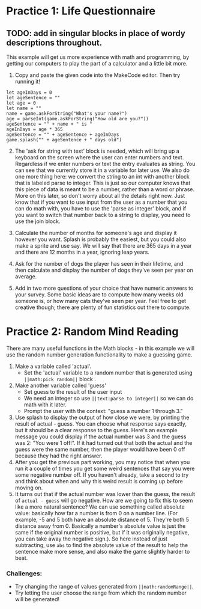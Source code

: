 # Practice 1: Life Questionnaire

## TODO: add in singular blocks in place of wordy descriptions throughout.

This example will get us more experience with math and programming, by getting our computers to play the part of a calculator and a little bit more.

1. Copy and paste the given code into the MakeCode editor. Then try running it!

```blocks
let ageInDays = 0
let ageSentence = ""
let age = 0
let name = ""
name = game.askForString("What's your name?")
age = parseInt(game.askForString("How old are you?"))
ageSentence = "" + name + " is "
ageInDays = age * 365
ageSentence = "" + ageSentence + ageInDays
game.splash("" + ageSentence + " days old")
```

2. The 'ask for string with text' block is needed, which will bring up a keyboard on the screen where the user can enter numbers and text. Regardless if we enter numbers or text the entry evaluates as string. You can see that we currently store it in a variable for later use. We also do one more thing here: we convert the string to an int with another block that is labeled parse to integer. This is just so our computer knows that this piece of data is meant to be a number, rather than a word or phrase. More on this later, so don't worry about all the details right now. Just know that if you want to use input from the user as a number that you can do math with, you have to use the 'parse as integer' block, and if you want to switch that number back to a string to display, you need to use the join block.

3. Calculate the number of months for someone's age and display it however you want. Splash is probably the easiest, but you could also make a sprite and use say. We will say that there are 365 days in a year and there are 12 months in a year, ignoring leap years.

4. Ask for the number of dogs the player has seen in their lifetime, and then calculate and display the number of dogs they've seen per year on average.

5. Add in two more questions of your choice that have numeric answers to your survey. Some basic ideas are to compute how many weeks old someone is, or how many cats they've seen per year. Feel free to get creative though; there are plenty of fun statistics out there to compute.

# Practice 2: Random Mind Reading

There are many useful functions in the  Math blocks - in this example we will use the random number generation functionality to make a guessing game.

1. Make a variable called 'actual'.  
    * Set the 'actual' variable to a random number that is generated using  ``||math:pick random||`` block .
2. Make another variable called 'guess'
    * Set guess to the result of the user input
    * We need an integer so use ``||text:parse to integer||`` so we can do math with it later. 
    * Prompt the user with the context: "guess a number 1 through 3." 
3. Use splash to display the output of how close we were, by printing the result of actual - guess.  You can choose what response says exactly, but it should be a clear response to the guess. Here's an example message you could display if the actual number was 3 and the guess was 2: "You were 1 off!". If it had turned out that both the actual and the guess were the same number, then the player would have been 0 off because they had the right answer.
4. After you get the previous part working, you may notice that when you run it a couple of times you get some weird sentences that say you were some negative number off.  If you haven't already, take a second to try and think about when and why this weird result is coming up before moving on.
5. It turns out that if the actual number was lower than the guess, the result of `actual - guess` will go negative. How are we going to fix this to seem like a more natural sentence? We can use something called absolute value: basically how far a number is from 0 on a number line. (For example, -5 and 5 both have an absolute distance of 5. They're both 5 distance away from 0. Basically a number's absolute value is just the same if the original number is positive, but if it was originally negative, you can take away the negative sign.).  So here instead of just subtracting, use `abs` to find the absolute value of the result to help the sentence make more sense, and also make the game slightly harder to beat.

### Challenges:
* Try changing the range of values generated from ``||math:randomRange||``.
* Try letting the user choose the range from which the random number will be generated!
